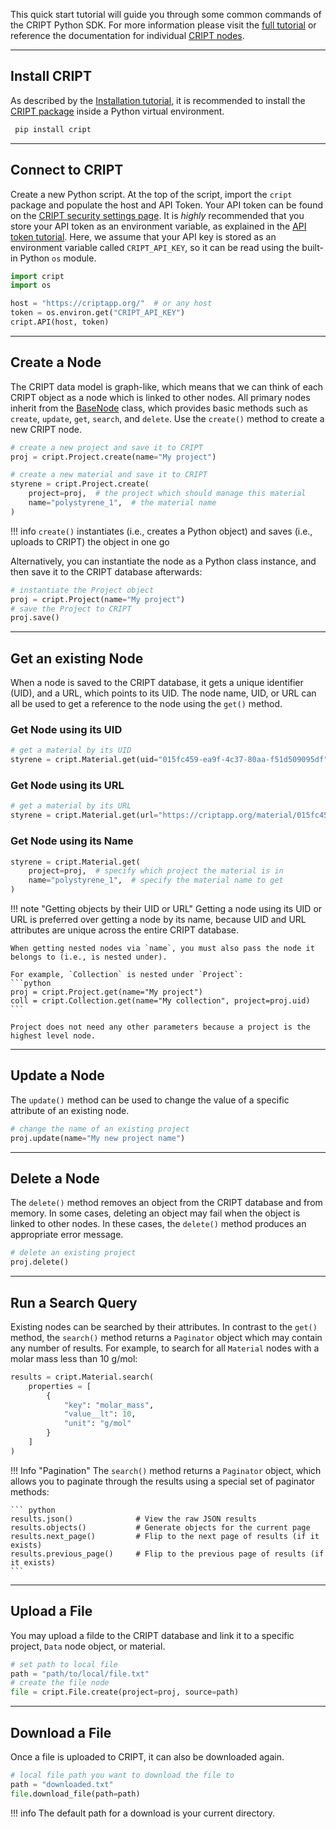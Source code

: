 This quick start tutorial will guide you through some common commands of the CRIPT Python SDK. For more information please visit the [full tutorial](../tutorials/full_tutorial/) or reference the documentation for individual [CRIPT nodes](../nodes/all/).

---

## Install CRIPT
As described by the [Installation tutorial](../tutorials/installation/), it is recommended to install the <a href="https://pypi.org/project/cript/" target="_blank">CRIPT package</a> inside a Python virtual environment.
   ```bash
    pip install cript
   ```
---

## Connect to CRIPT

Create a new Python script. At the top of the script, import the `cript` package and populate the host and API Token. Your API token can be found on the <a href="https://criptapp.org/security/" target="_blank">CRIPT security settings page</a>. It is *highly* recommended that you store your API token as an environment variable, as explained in the [API token tutorial](../tutorials/api_token/). Here, we assume that your API key is stored as an environment variable called `CRIPT_API_KEY`, so it can be read using the built-in Python `os` module.

``` py
import cript
import os

host = "https://criptapp.org/"  # or any host
token = os.environ.get("CRIPT_API_KEY")
cript.API(host, token)
```

---

## Create a Node

The CRIPT data model is graph-like, which means that we can think of each CRIPT object as a node which is linked to other nodes. All primary nodes inherit from the <a href="../nodes/bas_node/" target="_blank">BaseNode</a> class, which provides basic methods such as `create`, `update`, `get`, `search`, and `delete`. Use the `create()` method to create a new CRIPT node.

``` python
# create a new project and save it to CRIPT
proj = cript.Project.create(name="My project") 

# create a new material and save it to CRIPT
styrene = cript.Project.create(
    project=proj,  # the project which should manage this material
    name="polystyrene_1",  # the material name
) 
```

!!! info
    `create()` instantiates (i.e., creates a Python object) and saves (i.e., uploads to CRIPT) the object in one go

Alternatively, you can instantiate the node as a Python class instance, and then save it to the CRIPT database afterwards:

``` python
# instantiate the Project object
proj = cript.Project(name="My project") 
# save the Project to CRIPT 
proj.save() 
```

---
## Get an existing Node

When a node is saved to the CRIPT database, it gets a unique identifier (UID), and a URL, which points to its UID. The node name, UID, or URL can all be used to get a reference to the node using the `get()` method.

### Get Node using its UID

```python
# get a material by its UID
styrene = cript.Material.get(uid="015fc459-ea9f-4c37-80aa-f51d509095df")
```

### Get Node using its URL
```python
# get a material by its URL
styrene = cript.Material.get(url="https://criptapp.org/material/015fc459-ea9f-4c37-80aa-f51d509095df/")
```

### Get Node using its Name
```python
styrene = cript.Material.get(
    project=proj,  # specify which project the material is in
    name="polystyrene_1",  # specify the material name to get
)
```

!!! note "Getting objects by their UID or URL"
    Getting a node using its UID or URL is preferred over getting a node by its name, because UID and URL attributes are unique across the entire CRIPT database. 

    When getting nested nodes via `name`, you must also pass the node it belongs to (i.e., is nested under).

    For example, `Collection` is nested under `Project`:
    ```python
    proj = cript.Project.get(name="My project")
    coll = cript.Collection.get(name="My collection", project=proj.uid)
    ```

    Project does not need any other parameters because a project is the highest level node.

---

## Update a Node

The `update()` method can be used to change the value of a specific attribute of an existing node.

```python
# change the name of an existing project
proj.update(name="My new project name")
```

---

## Delete a Node

The `delete()` method removes an object from the CRIPT database and from memory. In some cases, deleting an object may fail when the object is linked to other nodes. In these cases, the `delete()` method produces an appropriate error message.

``` py
# delete an existing project
proj.delete()
```

---

## Run a Search Query

Existing nodes can be searched by their attributes. In contrast to the `get()` method, the `search()` method returns a `Paginator` object which may contain any number of results. For example, to search for all `Material` nodes with a molar mass less than 10 g/mol:

``` py
results = cript.Material.search(
    properties = [
        {
            "key": "molar_mass",
            "value__lt": 10,
            "unit": "g/mol"
        }
    ]
)
```

!!! Info "Pagination"
    The `search()` method returns a `Paginator` object, which allows you to paginate through the results using a special set of paginator methods:

    ``` python
    results.json()              # View the raw JSON results
    results.objects()           # Generate objects for the current page
    results.next_page()         # Flip to the next page of results (if it exists)
    results.previous_page()     # Flip to the previous page of results (if it exists)
    ```

---

## Upload a File

You may upload a filde to the CRIPT database and link it to a specific project, `Data` node object, or material.
``` python
# set path to local file
path = "path/to/local/file.txt" 
# create the file node
file = cript.File.create(project=proj, source=path)
```

---

## Download a File
Once a file is uploaded to CRIPT, it can also be downloaded again.

``` python
# local file path you want to download the file to
path = "downloaded.txt" 
file.download_file(path=path)
```

!!! info 
    The default path for a download is your current directory.
